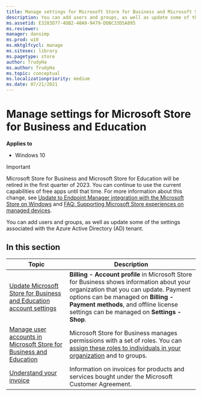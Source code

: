 ```yaml
---
title: Manage settings for Microsoft Store for Business and Microsoft Store for Education (Windows 10)
description: You can add users and groups, as well as update some of the settings associated with the Azure Active Directory (AD) tenant.
ms.assetid: E3283D77-4DB2-40A9-9479-DDBC33D5A895
ms.reviewer: 
manager: dansimp
ms.prod: w10
ms.mktglfcycl: manage
ms.sitesec: library
ms.pagetype: store
author: TrudyHa
ms.author: TrudyHa
ms.topic: conceptual
ms.localizationpriority: medium
ms.date: 07/21/2021
---
```


# Manage settings for Microsoft Store for Business and Education

**Applies to**

-   Windows 10

> [!IMPORTANT]
> Microsoft Store for Business and Microsoft Store for Education will be retired in the first quarter of 2023. You can continue to use the current capabilities of free apps until that time. For more information about this change, see [Update to Endpoint Manager integration with the Microsoft Store on Windows](https://techcommunity.microsoft.com/t5/windows-it-pro-blog/update-to-endpoint-manager-integration-with-the-microsoft-store/ba-p/3585077) and [FAQ: Supporting Microsoft Store experiences on managed devices](https://techcommunity.microsoft.com/t5/windows-management/faq-supporting-microsoft-store-experiences-on-managed-devices/m-p/3585286).

You can add users and groups, as well as update some of the settings associated with the Azure Active Directory (AD) tenant.

## In this section

| Topic | Description |
| ----- | ----------- |
| [Update Microsoft Store for Business and Education account settings](update-microsoft-store-for-business-account-settings.md) | **Billing - Account profile**  in Microsoft Store for Business shows information about your organization that you can update. Payment options can be managed on **Billing - Payment methods**, and offline license settings can be managed on **Settings - Shop**. |
| [Manage user accounts in Microsoft Store for Business and Education](manage-users-and-groups-microsoft-store-for-business.md) | Microsoft Store for Business manages permissions with a set of roles. You can [assign these roles to individuals in your organization](roles-and-permissions-microsoft-store-for-business.md) and to groups.|
| [Understand your invoice](billing-understand-your-invoice-msfb.md) | Information on invoices for products and services bought under the Microsoft Customer Agreement.|


